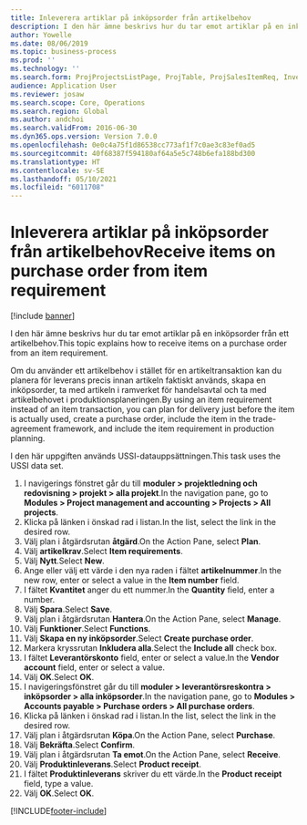```yaml
---
title: Inleverera artiklar på inköpsorder från artikelbehov
description: I den här ämne beskrivs hur du tar emot artiklar på en inköpsorder från ett artikelbehov.
author: Yowelle
ms.date: 08/06/2019
ms.topic: business-process
ms.prod: ''
ms.technology: ''
ms.search.form: ProjProjectsListPage, ProjTable, ProjSalesItemReq, InventItemIdLookupSimple, PurchCreateFromSalesOrder, VendAccountItemLookup, PurchTable, PurchEditLines
audience: Application User
ms.reviewer: josaw
ms.search.scope: Core, Operations
ms.search.region: Global
ms.author: andchoi
ms.search.validFrom: 2016-06-30
ms.dyn365.ops.version: Version 7.0.0
ms.openlocfilehash: 0e0c4a75f1d86538cc773af1f7c0ae3c83ef0ad5
ms.sourcegitcommit: 40f68387f594180af64a5e5c748b6efa188bd300
ms.translationtype: HT
ms.contentlocale: sv-SE
ms.lasthandoff: 05/10/2021
ms.locfileid: "6011708"
---
```

# <a name="receive-items-on-purchase-order-from-item-requirement"></a><span data-ttu-id="548cd-103">Inleverera artiklar på inköpsorder från artikelbehov</span><span class="sxs-lookup"><span data-stu-id="548cd-103">Receive items on purchase order from item requirement</span></span>

[!include [banner](../../includes/banner.md)]

<span data-ttu-id="548cd-104">I den här ämne beskrivs hur du tar emot artiklar på en inköpsorder från ett artikelbehov.</span><span class="sxs-lookup"><span data-stu-id="548cd-104">This topic explains how to receive items on a purchase order from an item requirement.</span></span>

<span data-ttu-id="548cd-105">Om du använder ett artikelbehov i stället för en artikeltransaktion kan du planera för leverans precis innan artikeln faktiskt används, skapa en inköpsorder, ta med artikeln i ramverket för handelsavtal och ta med artikelbehovet i produktionsplaneringen.</span><span class="sxs-lookup"><span data-stu-id="548cd-105">By using an item requirement instead of an item transaction, you can plan for delivery just before the item is actually used, create a purchase order, include the item in the trade-agreement framework, and include the item requirement in production planning.</span></span> 

<span data-ttu-id="548cd-106">I den här uppgiften används USSI-datauppsättningen.</span><span class="sxs-lookup"><span data-stu-id="548cd-106">This task uses the USSI data set.</span></span>

1. <span data-ttu-id="548cd-107">I navigerings fönstret går du till **moduler > projektledning och redovisning > projekt > alla projekt**.</span><span class="sxs-lookup"><span data-stu-id="548cd-107">In the navigation pane, go to **Modules > Project management and accounting > Projects > All projects**.</span></span>
2. <span data-ttu-id="548cd-108">Klicka på länken i önskad rad i listan.</span><span class="sxs-lookup"><span data-stu-id="548cd-108">In the list, select the link in the desired row.</span></span>
3. <span data-ttu-id="548cd-109">Välj plan i åtgärdsrutan **åtgärd**.</span><span class="sxs-lookup"><span data-stu-id="548cd-109">On the Action Pane, select **Plan**.</span></span>
4. <span data-ttu-id="548cd-110">Välj **artikelkrav**.</span><span class="sxs-lookup"><span data-stu-id="548cd-110">Select **Item requirements**.</span></span>
5. <span data-ttu-id="548cd-111">Välj **Nytt**.</span><span class="sxs-lookup"><span data-stu-id="548cd-111">Select **New**.</span></span>
6. <span data-ttu-id="548cd-112">Ange eller välj ett värde i den nya raden i fältet **artikelnummer**.</span><span class="sxs-lookup"><span data-stu-id="548cd-112">In the new row, enter or select a value in the **Item number** field.</span></span>
7. <span data-ttu-id="548cd-113">I fältet **Kvantitet** anger du ett nummer.</span><span class="sxs-lookup"><span data-stu-id="548cd-113">In the **Quantity** field, enter a number.</span></span>
8. <span data-ttu-id="548cd-114">Välj **Spara**.</span><span class="sxs-lookup"><span data-stu-id="548cd-114">Select **Save**.</span></span>
9. <span data-ttu-id="548cd-115">Välj plan i åtgärdsrutan **Hantera**.</span><span class="sxs-lookup"><span data-stu-id="548cd-115">On the Action Pane, select **Manage**.</span></span>
10. <span data-ttu-id="548cd-116">Välj **Funktioner**.</span><span class="sxs-lookup"><span data-stu-id="548cd-116">Select **Functions**.</span></span>
11. <span data-ttu-id="548cd-117">Välj **Skapa en ny inköpsorder**.</span><span class="sxs-lookup"><span data-stu-id="548cd-117">Select **Create purchase order**.</span></span>
12. <span data-ttu-id="548cd-118">Markera kryssrutan **Inkludera alla**.</span><span class="sxs-lookup"><span data-stu-id="548cd-118">Select the **Include all** check box.</span></span>
13. <span data-ttu-id="548cd-119">I fältet **Leverantörskonto** field, enter or select a value.</span><span class="sxs-lookup"><span data-stu-id="548cd-119">In the **Vendor account** field, enter or select a value.</span></span>
14. <span data-ttu-id="548cd-120">Välj **OK**.</span><span class="sxs-lookup"><span data-stu-id="548cd-120">Select **OK**.</span></span>
15. <span data-ttu-id="548cd-121">I navigeringsfönstret går du till **moduler > leverantörsreskontra > inköpsorder > alla inköpsorder**.</span><span class="sxs-lookup"><span data-stu-id="548cd-121">In the navigation pane, go to **Modules > Accounts payable > Purchase orders > All purchase orders**.</span></span>
16. <span data-ttu-id="548cd-122">Klicka på länken i önskad rad i listan.</span><span class="sxs-lookup"><span data-stu-id="548cd-122">In the list, select the link in the desired row.</span></span>
17. <span data-ttu-id="548cd-123">Välj plan i åtgärdsrutan **Köpa**.</span><span class="sxs-lookup"><span data-stu-id="548cd-123">On the Action Pane, select **Purchase**.</span></span>
18. <span data-ttu-id="548cd-124">Välj **Bekräfta**.</span><span class="sxs-lookup"><span data-stu-id="548cd-124">Select **Confirm**.</span></span>
19. <span data-ttu-id="548cd-125">Välj plan i åtgärdsrutan **Ta emot**.</span><span class="sxs-lookup"><span data-stu-id="548cd-125">On the Action Pane, select **Receive**.</span></span>
20. <span data-ttu-id="548cd-126">Välj **Produktinleverans**.</span><span class="sxs-lookup"><span data-stu-id="548cd-126">Select **Product receipt**.</span></span>
21. <span data-ttu-id="548cd-127">I fältet **Produktinleverans** skriver du ett värde.</span><span class="sxs-lookup"><span data-stu-id="548cd-127">In the **Product receipt** field, type a value.</span></span>
22. <span data-ttu-id="548cd-128">Välj **OK**.</span><span class="sxs-lookup"><span data-stu-id="548cd-128">Select **OK**.</span></span>



[!INCLUDE[footer-include](../../includes/footer-banner.md)]